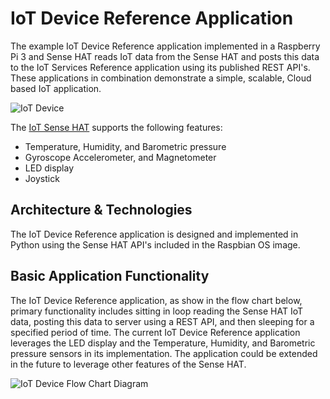 **IoT Device Reference Application**
==================
The example IoT Device Reference application implemented in a Raspberry Pi 3 and Sense HAT reads IoT data from the Sense HAT and posts this data to the IoT Services Reference application using its published REST API's. These applications in combination demonstrate a simple, scalable, Cloud based IoT application.

![IoT Device](https://github.com/markreha/cloudworkshop/blob/master/sdk/docs/architecture/images/iotdevice.png)

The [IoT Sense HAT](http://pythonhosted.org/sense-hat/) supports the following features:

 - Temperature, Humidity, and Barometric pressure 
 - Gyroscope Accelerometer, and Magnetometer
 - LED display 
 - Joystick


Architecture & Technologies
--------
 The IoT Device Reference application is designed and implemented in Python using the Sense HAT API's included in the Raspbian OS image.  
 
Basic Application Functionality
--------
The IoT Device Reference application, as show in the flow chart below, primary functionality includes sitting in loop reading the Sense HAT IoT data, posting this data to server using a REST API, and then sleeping for a specified period of time. The current IoT Device Reference application leverages the LED display and the Temperature, Humidity, and Barometric pressure sensors in its implementation. The application could be extended in the future to leverage other features of the Sense HAT.

![IoT Device Flow Chart Diagram](https://github.com/markreha/cloudworkshop/blob/master/sdk/docs/architecture/images/iotrestservice.png)

